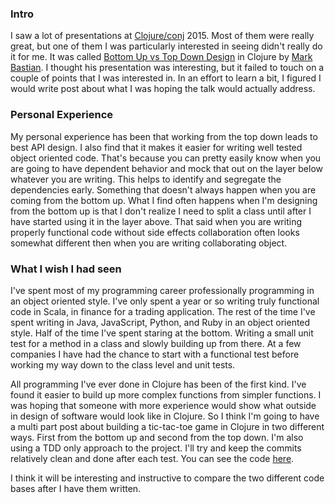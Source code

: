 ### Intro

I saw a lot of presentations at [Clojure/conj](http://clojure-conj.org/) 2015. Most of them were really great, but one of them I was particularly interested in seeing didn't really do it for me. It was called [Bottom Up vs Top Down Design](https://www.youtube.com/watch?v=Tb823aqgX_0&index=13&list=PLZdCLR02grLrl5ie970A24kvti21hGiOf) in Clojure by [Mark Bastian](https://github.com/markbastian).  I thought his presentation was interesting, but it failed to touch on a couple of points that I was interested in. In an effort to learn a bit, I figured I would write post about what I was hoping the talk would actually address.


### Personal Experience

My personal experience has been that working from the top down leads to best API design. I also find that it makes it easier for writing well tested object oriented code. That's because you can pretty easily know when you are going to have dependent behavior and mock that out on the layer below whatever you are writing. This helps to identify and segregate the dependencies early. Something that doesn't always happen when you are coming from the bottom up. What I find often happens when I'm designing from the bottom up is that I don't realize I need to split a class until after I have started using it in the layer above. That said when you are writing properly functional code without side effects collaboration often looks somewhat different then when you are writing collaborating object.


### What I wish I had seen

I've spent most of my programming career professionally programming in an object oriented style. I've only spent a year or so writing truly functional code in Scala, in finance for a trading application. The rest of the time I've spent writing in Java, JavaScript, Python, and Ruby in an object oriented style. Half of the time I've spent staring at the bottom. Writing a small unit test for a method in a class and slowly building up from there. At a few companies I have had the chance to start with a functional test before working my way down to the class level and unit tests. 

All programming I've ever done in Clojure has been of the first kind. I've found it easier to build up more complex functions from simpler functions.  I was hoping that someone with more experience would show what outside in design of software would look like in Clojure. So I think I'm going to have a multi part post about building a tic-tac-toe game in Clojure in two different ways. First from the bottom up and second from the top down. I'm also using a TDD only approach to the project. I'll try and keep the commits relatively clean and done after each test. You can see the code [here](https://github.com/charltonaustin/inside_out_ouside_in).


I think it will be interesting and instructive to compare the two different code bases after I have them written.
